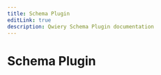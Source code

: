 ```yaml
---
title: Schema Plugin
editLink: true
description: Qwiery Schema Plugin documentation
---
```

# Schema Plugin